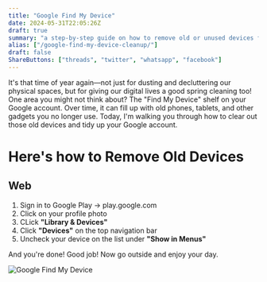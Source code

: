 ```yaml
---
title: "Google Find My Device"
date: 2024-05-31T22:05:26Z
draft: true
summary: "a step-by-step guide on how to remove old or unused devices from your Google account, simplifying your device list"
alias: ["/google-find-my-device-cleanup/"]
draft: false
ShareButtons: ["threads", "twitter", "whatsapp", "facebook"]
---
```


It's that time of year again—not just for dusting and decluttering our physical spaces, but for giving our digital lives a good spring cleaning too!  One area you might not think about? The "Find My Device" shelf on your Google account. Over time, it can fill up with old phones, tablets, and other gadgets you no longer use. Today, I'm walking you through how to clear out those old devices and tidy up your Google account. 

# Here's how to Remove Old Devices

## Web
1. Sign in to Google Play -> play.google.com
2. Click on your profile photo
3. CLick **"Library & Devices"**
4. Click **"Devices"** on the top navigation bar
5. Uncheck your device on the list under **"Show in Menus"**

And you're done! Good job! Now go outside and enjoy your day. 

![Google Find My Device](/assets/images/FindMyDevice.png "Google Find My Device")

